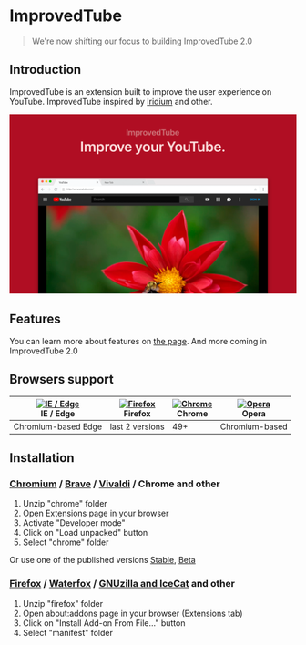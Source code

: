 # ImprovedTube

> We're now shifting our focus to building ImprovedTube 2.0

## Introduction

ImprovedTube is an extension built to improve the user experience on YouTube. ImprovedTube inspired by [Iridium](https://github.com/ParticleCore/Iridium/) and other.

![preview](assets/preview.png)

## Features

You can learn more about features on [the page](https://github.com/ImprovedTube/ImprovedTube/wiki/Features). And more coming in ImprovedTube 2.0

## Browsers support

| [<img src="https://raw.githubusercontent.com/alrra/browser-logos/master/src/edge/edge_48x48.png" alt="IE / Edge" width="24px" height="24px" />](http://godban.github.io/browsers-support-badges/)</br>IE / Edge | [<img src="https://raw.githubusercontent.com/alrra/browser-logos/master/src/firefox/firefox_48x48.png" alt="Firefox" width="24px" height="24px" />](http://godban.github.io/browsers-support-badges/)</br>Firefox | [<img src="https://raw.githubusercontent.com/alrra/browser-logos/master/src/chrome/chrome_48x48.png" alt="Chrome" width="24px" height="24px" />](http://godban.github.io/browsers-support-badges/)</br>Chrome | [<img src="https://raw.githubusercontent.com/alrra/browser-logos/master/src/opera/opera_48x48.png" alt="Opera" width="24px" height="24px" />](http://godban.github.io/browsers-support-badges/)</br>Opera |
| --------- | --------- | --------- | --------- |
| Chromium-based Edge| last 2 versions| 49+| Chromium-based

## Installation

### [Chromium](https://www.chromium.org/) / [Brave](https://brave.com/) / [Vivaldi](https://vivaldi.com/) / Chrome and other
1. Unzip "chrome" folder
2. Open Extensions page in your browser
3. Activate "Developer mode"
4. Click on "Load unpacked" button
5. Select "chrome" folder

Or use one of the published versions [Stable](https://chrome.google.com/webstore/detail/improve-youtube-open-sour/bnomihfieiccainjcjblhegjgglakjdd), [Beta](https://chrome.google.com/webstore/detail/improvedtube-youtube-exte/lodjfjlkodalimdjgncejhkadjhacgki)

### [Firefox](https://www.mozilla.org/firefox) / [Waterfox](https://www.waterfox.net/) / [GNUzilla and IceCat](https://www.gnu.org/software/gnuzilla/) and other
1. Unzip "firefox" folder
2. Open about:addons page in your browser (Extensions tab)
3. Click on "Install Add-on From File..." button
4. Select "manifest" folder
